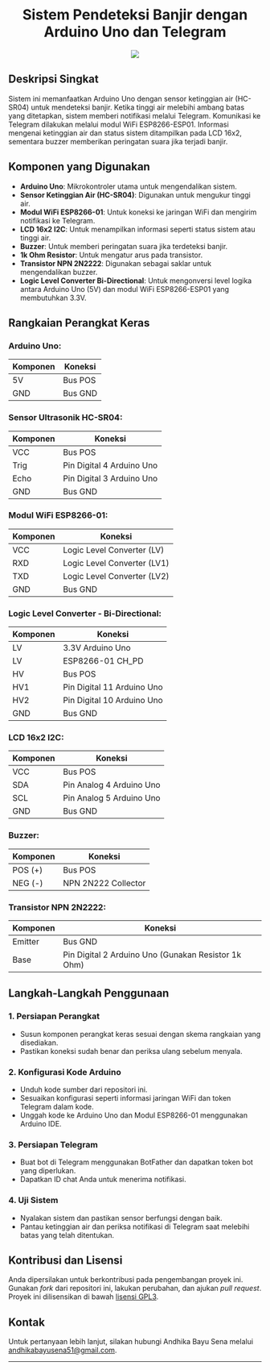 <h1 align="center">Sistem Pendeteksi Banjir dengan Arduino Uno dan Telegram
</h1>

<p align="center">
  <img src="https://www.arduino.cc/en/uploads/Trademark/ArduinoCommunityLogo.png" />
</p>

## Deskripsi Singkat
Sistem ini memanfaatkan Arduino Uno dengan sensor ketinggian air (HC-SR04) untuk mendeteksi banjir. Ketika tinggi air melebihi ambang batas yang ditetapkan, sistem memberi notifikasi melalui Telegram. Komunikasi ke Telegram dilakukan melalui modul WiFi ESP8266-ESP01. Informasi mengenai ketinggian air dan status sistem ditampilkan pada LCD 16x2, sementara buzzer memberikan peringatan suara jika terjadi banjir.

## Komponen yang Digunakan
- **Arduino Uno**: Mikrokontroler utama untuk mengendalikan sistem.
- **Sensor Ketinggian Air (HC-SR04)**: Digunakan untuk mengukur tinggi air.
- **Modul WiFi ESP8266-01**: Untuk koneksi ke jaringan WiFi dan mengirim notifikasi ke Telegram.
- **LCD 16x2 I2C**: Untuk menampilkan informasi seperti status sistem atau tinggi air.
- **Buzzer**: Untuk memberi peringatan suara jika terdeteksi banjir.
- **1k Ohm Resistor**: Untuk mengatur arus pada transistor.
- **Transistor NPN 2N2222**: Digunakan sebagai saklar untuk mengendalikan buzzer.
- **Logic Level Converter Bi-Directional**: Untuk mengonversi level logika antara Arduino Uno (5V) dan modul WiFi ESP8266-ESP01 yang membutuhkan 3.3V.

## Rangkaian Perangkat Keras
### Arduino Uno:
| Komponen       | Koneksi                   |
|----------------|---------------------------|
| 5V             | Bus POS                   |
| GND            | Bus GND                   |

### Sensor Ultrasonik HC-SR04:
| Komponen       | Koneksi                   |
|----------------|---------------------------|
| VCC            | Bus POS                   |
| Trig           | Pin Digital 4 Arduino Uno |
| Echo           | Pin Digital 3 Arduino Uno |
| GND            | Bus GND                   |

### Modul WiFi ESP8266-01:
| Komponen       | Koneksi                   |
|----------------|---------------------------|
| VCC            | Logic Level Converter (LV) |
| RXD            | Logic Level Converter (LV1)|
| TXD            | Logic Level Converter (LV2)|
| GND            | Bus GND                   |

### Logic Level Converter - Bi-Directional:
| Komponen       | Koneksi                           |
|----------------|-----------------------------------|
| LV             | 3.3V Arduino Uno                  |
| LV             | ESP8266-01 CH_PD                  |
| HV             | Bus POS                           |
| HV1            | Pin Digital 11 Arduino Uno|
| HV2            | Pin Digital 10 Arduino Uno|
| GND            | Bus GND                           |

### LCD 16x2 I2C:
| Komponen       | Koneksi                   |
|----------------|---------------------------|
| VCC            | Bus POS                   |
| SDA            | Pin Analog 4 Arduino Uno      |
| SCL            | Pin Analog 5 Arduino Uno      |
| GND            | Bus GND                   |

### Buzzer:
| Komponen       | Koneksi                   |
|----------------|---------------------------|
| POS (+)            | Bus POS                   |
| NEG (-)            | NPN 2N222 Collector       |

### Transistor NPN 2N2222:
| Komponen       | Koneksi                           |
|----------------|-----------------------------------|
| Emitter        | Bus GND                           |
| Base           |  Pin Digital 2 Arduino Uno (Gunakan Resistor 1k Ohm) |

## Langkah-Langkah Penggunaan
### 1. Persiapan Perangkat
- Susun komponen perangkat keras sesuai dengan skema rangkaian yang disediakan.
- Pastikan koneksi sudah benar dan periksa ulang sebelum menyala.
### 2. Konfigurasi Kode Arduino
- Unduh kode sumber dari repositori ini.
- Sesuaikan konfigurasi seperti informasi jaringan WiFi dan token Telegram dalam kode.
- Unggah kode ke Arduino Uno dan Modul ESP8266-01 menggunakan Arduino IDE.
### 3. Persiapan Telegram
- Buat bot di Telegram menggunakan BotFather dan dapatkan token bot yang diperlukan.
- Dapatkan ID chat Anda untuk menerima notifikasi.
### 4. Uji Sistem
- Nyalakan sistem dan pastikan sensor berfungsi dengan baik.
- Pantau ketinggian air dan periksa notifikasi di Telegram saat melebihi batas yang telah ditentukan.

## Kontribusi dan Lisensi
Anda dipersilakan untuk berkontribusi pada pengembangan proyek ini. Gunakan *fork* dari repositori ini, lakukan perubahan, dan ajukan *pull request*. Proyek ini dilisensikan di bawah [lisensi GPL3](https://www.gnu.org/licenses/gpl-3.0.html).

## Kontak
Untuk pertanyaan lebih lanjut, silakan hubungi Andhika Bayu Sena melalui andhikabayusena51@gmail.com.

---

